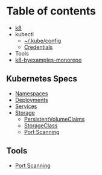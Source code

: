 # Table of contents

* [k8](README.md)
* kubectl
  * [~/.kube/config](kubectl/.kube-config.md)
  * [Credentials](kubectl/credentials.md)
* Tools
* [k8-byexamples-monorepo](https://github.com/mateothegreat/k8-byexamples-monorepo)

## Kubernetes Specs

* [Namespaces](kubernetes-specs/namespaces.md)
* [Deployments](kubernetes-specs/untitled.md)
* [Services](kubernetes-specs/services.md)
* [Storage](kubernetes-specs/storage/README.md)
  * [PersistentVolumeClaims](kubernetes-specs/storage/persistentvolumeclaims.md)
  * [StorageClass](kubernetes-specs/storage/storageclass.md)
  * [Port Scanning](kubernetes-specs/storage/port-scanning.md)

## Tools

* [Port Scanning](tools-1/port-scanning.md)

